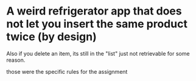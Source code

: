 # A weird refrigerator app that does not let you insert the same product twice (by design)
Also if you delete an item, its still in the "list" just not retrievable for some reason.

those were the specific rules for the assignment
